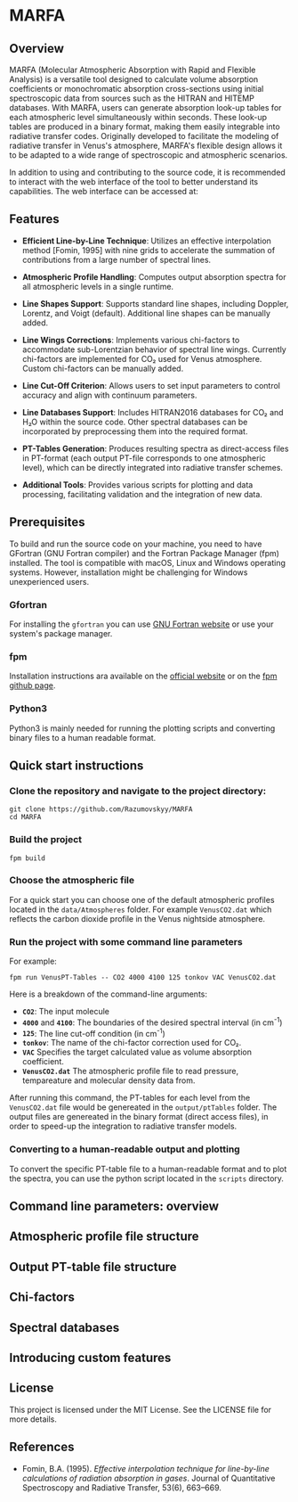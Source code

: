 # MARFA
## Overview
MARFA (Molecular Atmospheric Absorption with Rapid and Flexible Analysis) is a versatile tool designed to calculate volume absorption coefficients or monochromatic absorption cross-sections using initial spectroscopic data from sources such as the HITRAN and HITEMP databases. With MARFA, users can generate absorption look-up tables for each atmospheric level simultaneously within seconds. These look-up tables are produced in a binary format, making them easily integrable into radiative transfer codes. Originally developed to facilitate the modeling of radiative transfer in Venus's atmosphere, MARFA's flexible design allows it to be adapted to a wide range of spectroscopic and atmospheric scenarios.

In addition to using and contributing to the source code, it is recommended to interact with the web interface of the tool to better understand its capabilities. The web interface can be accessed at: <URL>

## Features

- **Efficient Line-by-Line Technique**: Utilizes an effective interpolation method [Fomin, 1995] with nine grids to accelerate the summation of contributions from a large number of spectral lines.

- **Atmospheric Profile Handling**: Computes output absorption spectra for all atmospheric levels in a single runtime.

- **Line Shapes Support**: Supports standard line shapes, including Doppler, Lorentz, and Voigt (default). Additional line shapes can be manually added.

- **Line Wings Corrections**: Implements various chi-factors to accommodate sub-Lorentzian behavior of spectral line wings. Currently chi-factors are implemented for CO₂ used for Venus atmosphere. Custom chi-factors can be manually added.

- **Line Cut-Off Criterion**: Allows users to set input parameters to control accuracy and align with continuum parameters.

- **Line Databases Support**: Includes HITRAN2016 databases for CO₂ and H₂O within the source code. Other spectral databases can be incorporated by preprocessing them into the required format.

- **PT-Tables Generation**: Produces resulting spectra as direct-access files in PT-format (each output PT-file corresponds to one atmospheric level), which can be directly integrated into radiative transfer schemes.

- **Additional Tools**: Provides various scripts for plotting and data processing, facilitating validation and the integration of new data.

## Prerequisites
To build and run the source code on your machine, you need to have GFortran (GNU Fortran compiler) and the Fortran Package Manager (fpm) installed. 
The tool is compatible with macOS, Linux and Windows operating systems. However, installation might be challenging for Windows unexperienced users.

### Gfortran
For installing the `gfortran` you can use [GNU Fortran website](https://gcc.gnu.org/fortran/) or use your system's package manager.
### fpm
Installation instructions ara available on the [official website](https://fpm.fortran-lang.org/install/index.html) or on the [fpm github page](https://github.com/fortran-lang/fpm).
### Python3
Python3 is mainly needed for running the plotting scripts and converting binary files to a human readable format.

## Quick start instructions
### Clone the repository and navigate to the project directory:

```
git clone https://github.com/Razumovskyy/MARFA
cd MARFA
```
### Build the project
```
fpm build
```
### Choose the atmospheric file
For a quick start you can choose one of the default atmospheric profiles located in the `data/Atmospheres` folder. For example `VenusCO2.dat` which reflects the carbon dioxide profile in the Venus nightside atmosphere.
### Run the project with some command line parameters
For example:
```
fpm run VenusPT-Tables -- CO2 4000 4100 125 tonkov VAC VenusCO2.dat
```

Here is a breakdown of the command-line arguments:
- **`CO2`**: The input molecule
- **`4000`** and **`4100`**: The boundaries of the desired spectral interval (in cm<sup>-1</sup>)
- **`125`**: The line cut-off condition (in cm<sup>-1</sup>)
- **`tonkov`**: The name of the chi-factor correction used for CO₂.
- **`VAC`** Specifies the target calculated value as volume absorption coefficient.
- **`VenusCO2.dat`** The atmospheric profile file to read pressure, tempareature and molecular density data from.

After running this command, the PT-tables for each level from the `VenusCO2.dat` file would be genereated in the `output/ptTables` folder. The output files are genereated in the binary format (direct access files), in order to speed-up the integration to radiative transfer models.

### Converting to a human-readable output and plotting
To convert the specific PT-table file to a human-readable format and to plot the spectra, you can use the python script located in the `scripts` directory. 

## Command line parameters: overview
## Atmospheric profile file structure
## Output PT-table file structure
## Chi-factors
## Spectral databases
## Introducing custom features

## License
This project is licensed under the MIT License. See the LICENSE file for more details.

## References
- Fomin, B.A. (1995). _Effective interpolation technique for line-by-line calculations of radiation absorption in gases_. Journal of Quantitative Spectroscopy and Radiative Transfer, 53(6), 663–669.
